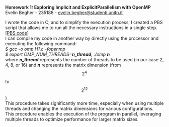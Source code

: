**Homework 1: Exploring Implicit and ExplicitParallelism with OpenMP** <br>
Evelin Begher - 235188 - evelin.begher@studenti.unitn.it <br>

I wrote the code in C, and to simplify the execution process, I created a PBS script that allows me to run all the necessary instructions in a single step.[[PBS code](code.pbs)]
<br>
I can compile my code in another way by directly using the processor and executing the following command: <br>
*$ gcc -o omp H1.c -fopenmp <br>
$ export OMP_NUM_THREADS=**n_thread**; ./omp **n*** <br>
where ***n_thread*** represents the number of threads to be used (in our case 2, 4, 8, or 16) and ***n*** represents the matrix dimension (from $$2^4$$ to $$2^{12}$$)<br>
This procedure takes significantly more time, especially when using multiple threads and changing the matrix dimensions for various configurations. <br>
This procedure enables the execution of the program in parallel, leveraging multiple threads to optimize performance for larger matrix sizes.

